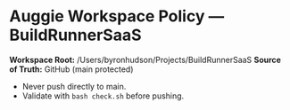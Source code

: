 # Auggie Workspace Policy — BuildRunnerSaaS
**Workspace Root:** /Users/byronhudson/Projects/BuildRunnerSaaS
**Source of Truth:** GitHub (main protected)
- Never push directly to main.
- Validate with `bash check.sh` before pushing.
